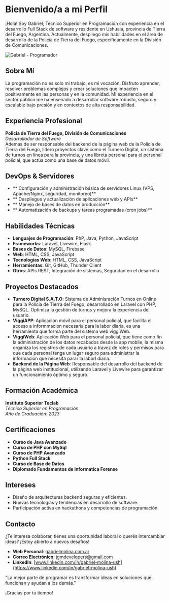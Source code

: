 # Bienvenido/a a mi Perfil

¡Hola! Soy Gabriel, Técnico Superior en Programación con experiencia en el desarrollo Full Stack de software y residente en Ushuaia, provincia de Tierra del Fuego, Argentina. Actualmente, despliego mis habilidades en el área de desarrollo de la Policía de Tierra del Fuego, específicamente en la División de Comunicaciones.

![Gabriel - Programador](https://images.pexels.com/photos/943096/pexels-photo-943096.jpeg?auto=compress&cs=tinysrgb&w=600)

## Sobre Mí

La programación no es solo mi trabajo, es mi vocación. Disfruto aprender, resolver problemas complejos y crear soluciones que impacten positivamente en las personas y en la comunidad. Mi experiencia en el sector público me ha enseñado a desarrollar software robusto, seguro y escalable bajo presión y en contextos de alta responsabilidad.

## Experiencia Profesional

**Policía de Tierra del Fuego, División de Comunicaciones**  
*Desarrollador de Software*  
Además de ser responsable del backend de la página web de la Policía de Tierra del Fuego, lidero proyectos clave como el Turnero Digital, un sistema de turnos en línea para la provincia, y una libreta personal para el personal policial, que actúa como una base de datos móvil.


## DevOps & Servidores

- ** Configuración y administración básica de servidores Linux (VPS, Apache/Nginx, seguridad, monitoreo)**
- ** Despliegue y actualización de aplicaciones web y APIs**
- ** Manejo de bases de datos en producción**
- ** Automatización de backups y tareas programadas (cron jobs)**


## Habilidades Técnicas

- **Lenguajes de Programación**: PhP, Java, Python, JavaScript
- **Frameworks**: Laravel, Livewire, Flask
- **Bases de Datos**: MySQL, Firebase
- **Web**: HTML, CSS, JavaScript
- **Tecnologías Web**: HTML, CSS, JavaScript
- **Herramientas**: Git, GitHub, Thunder Client
- **Otros**: APIs REST, Integración de sistemas, Seguridad en el desarrollo


## Proyectos Destacados

- **Turnero Digital S.A.T.O**: Sistema de Adminisración Turnos en Online para la Policía de Tierra del Fuego, desarrollado en Laravel con PHP, MySQL. Optimiza la gestión de turnos y mejora la experiencia del usuario.
- **ViggiAPP**: Aplicación móvil para el personal policial, que facilita el acceso a informmacion necesaria para la labor diaria, es una herramienta que forma parte del sistema web viggiWeb.
- **ViggiWeb**: Aplicación Web para el personal policial, que tiene como fin la administración de los datos recabados desde la app mobile, la misma organiza los registros de cada usuario a travez de roles y permisos para que cada personal tenga un lugar seguro para administrar la informacion que necesita parar la laborl diaria.
- **Backend de la Página Web**: Responsable del desarrollo del backend de la página web institucional, utilizando Laravel y Livewire para garantizar un funcionamiento óptimo y seguro.


## Formación Académica

**Instituto Superior Teclab**  
*Técnico Superior en Programación*  
*Año de Graduación: 2023*


## Certificaciones

- **Curso de Java Avanzado**
- **Curso de PHP con MySql**
- **Curso de PHP Avanzado**
- **Python Full Stack** 
- **Curso de Base de Datos** 
- **Diplomado Fundamentos de Informatica Forense**

  
## Intereses

- Diseño de arquitecturas backend seguras y eficientes.
- Nuevas tecnologías y tendencias en desarrollo de software.
- Participación activa en hackathons y competencias de programación.


## Contacto

¿Te interesa colaborar, tienes una oportunidad laboral o querés intercambiar ideas?
¡Estoy abierto a nuevos desafíos!

- **Web Personal**: [gabrielmolina.com.ar](https://www.gabrielmolina.com.ar)
- **Correo Electrónico**: [jgmdevelopers@gmail.com](mailto:jgmdevelopers@gmail.com)
- **LinkedIn**: [www.linkedin.com/in/gabriel-molina-ush](https://www.linkedin.com/in/gabriel-molina-ush)

"La mejor parte de programar es transformar ideas en soluciones que funcionan y ayudan a los demás."

¡Gracias por tu tiempo!


